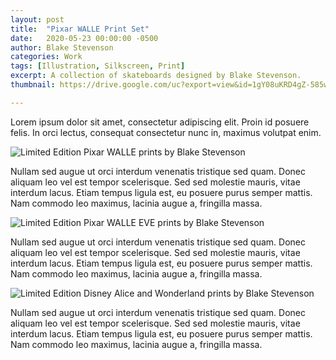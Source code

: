 ```yaml
---
layout: post
title:  "Pixar WALLE Print Set"
date:   2020-05-23 00:00:00 -0500
author: Blake Stevenson
categories: Work
tags: [Illustration, Silkscreen, Print]
excerpt: A collection of skateboards designed by Blake Stevenson.
thumbnail: https://drive.google.com/uc?export=view&id=1gY08uKRD4gZ-585w5vI7CiD9h20SC8au 

---
```


Lorem ipsum dolor sit amet, consectetur adipiscing elit. Proin id posuere felis. In orci lectus, consequat consectetur nunc in, maximus volutpat enim.

![Limited Edition Pixar WALLE prints by Blake Stevenson](https://drive.google.com/uc?export=view&id=18UezBU4s3xAF_3rn2jEItV0-PKZLU6on)

Nullam sed augue ut orci interdum venenatis tristique sed quam. Donec aliquam leo vel est tempor scelerisque. Sed sed molestie mauris, vitae interdum lacus. Etiam tempus ligula est, eu posuere purus semper mattis. Nam commodo leo maximus, lacinia augue a, fringilla massa.

![Limited Edition Pixar WALLE EVE prints by Blake Stevenson](https://drive.google.com/uc?export=view&id=1tRbaY_PBhEAjG8GULBiKI9INLlHfCIH2)

Nullam sed augue ut orci interdum venenatis tristique sed quam. Donec aliquam leo vel est tempor scelerisque. Sed sed molestie mauris, vitae interdum lacus. Etiam tempus ligula est, eu posuere purus semper mattis. Nam commodo leo maximus, lacinia augue a, fringilla massa.

![Limited Edition Disney Alice and Wonderland prints by Blake Stevenson](https://drive.google.com/uc?export=view&id=1cYpd-is0eGXBKV4HG2CADWQJfP-ReRF6)

Nullam sed augue ut orci interdum venenatis tristique sed quam. Donec aliquam leo vel est tempor scelerisque. Sed sed molestie mauris, vitae interdum lacus. Etiam tempus ligula est, eu posuere purus semper mattis. Nam commodo leo maximus, lacinia augue a, fringilla massa.
